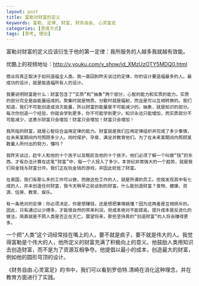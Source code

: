 ```yaml
---
layout: post
title: 富勒对财富的定义
keywords: 富勒, 定律, 财富, 财务自由, 心灵富足
categories: [思维方式]
tags: [思考, 理论]
---
```

富勒对财富的定义应该衍生于他的第一定律：我所服务的人越多我就越有效能。

优酷上的视频地址：http://v.youku.com/v_show/id_XMzUzOTY5MDQ0.html

	商业将真正取决于如何造福全人类。我一直回到昨天谈过的定律，你的设计要造福最多的人。最成功的设计，就是能造福所有人的设计。
	
	我要说明财富是什么：财富包含了“实质”和“抽象”两个部分，心智的能力和实质的能力。实质的部分完全是由能量组成的。聚集时就是物质，分散时就是辐射，而且是可以互相转换的。我们知道，我们不可能创造或消灭能量，所以财富的能量是不可能减少的。抽象，就是知识的部分。每次你创造一个经验，你就会学到更多，你不可能学到更少。知识永远只能增加，而实质部分不可能减少，这表示财富只会增加！财富只会增加！财富只会增加！
<!-- more -->
	我所指的财富，就是心智综合运用定律的能力。财富就是我们应用定律组织并完成了多少事情，在未来某期间内可照顾多少人。同时保护、孕育、满足并教育他们。为了在未来某期间内照顾某数量人所付出的努力，懂吗？
	
	我昨天谈过，赶牛人和他的十个孩子以及鞋匠及他的十个孩子。他们必须了解一个叫做“钱”的东西，才有办法计算在这笔“财富”中，每一个人投入了多少。本世纪非常强大的一个趋势，就是我们将金钱与财富分开。我们正在玩金钱的游戏，并因此贬低了财富。
	
	在美国，我们有那么多的工作可以做，而做这些工作的人，就是所谓的员工。但我发现其中有七成的人，并未创造任何财富，我今天稍早之前谈到的财富。什么能创造财富？食物、健康、资源、住房、教育、娱乐。
	
	有一条绝对的定律：你必须决定，你是想赚钱，还是想把事情搞懂？因为这两者是互相排斥的。因此，只有通过以少搏多，才能很自然的带来利润，但成本绝对不能提高。提升成本是反进化的做法，简直就是不顾人类是否正在灭亡。展望将来，那些坚持真的“创造财富”的人将会赚得更多。

一个把“人类”这个词经常挂在嘴上的人，要不就是疯子，要不就是伟大的人。我觉得富勒是个伟大的人，他所定义的财富充满了积极向上的意义。他鼓励人类用知识去创造财富，而不是为了资源互相争夺。他提倡以最小的成本，创造最大的财富，例如他的圆形穹顶的设计。

《财务自由.心灵富足》的书中，我们可以看到罗伯特.清崎在消化这种理念，并在教育方面进行了实践。
